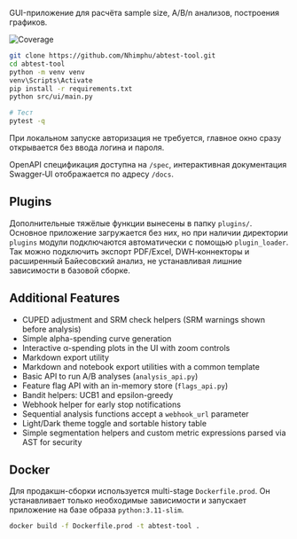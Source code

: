 GUI-приложение для расчёта sample size, A/B/n анализов, построения графиков.

![Coverage](coverage.svg)

```bash
git clone https://github.com/Nhimphu/abtest-tool.git
cd abtest-tool
python -m venv venv
venv\Scripts\Activate
pip install -r requirements.txt
python src/ui/main.py

# Тест
pytest -q

```

При локальном запуске авторизация не требуется, главное окно сразу
открывается без ввода логина и пароля.

OpenAPI спецификация доступна на `/spec`, интерактивная документация
Swagger‑UI отображается по адресу `/docs`.

## Plugins

Дополнительные тяжёлые функции вынесены в папку `plugins/`. Основное
приложение загружается без них, но при наличии директории `plugins`
модули подключаются автоматически с помощью `plugin_loader`. Так можно
подключить экспорт PDF/Excel, DWH‑коннекторы и расширенный Байесовский
анализ, не устанавливая лишние зависимости в базовой сборке.

## Additional Features

- CUPED adjustment and SRM check helpers (SRM warnings shown before analysis)
- Simple alpha-spending curve generation
- Interactive α-spending plots in the UI with zoom controls
- Markdown export utility
- Markdown and notebook export utilities with a common template
- Basic API to run A/B analyses (`analysis_api.py`)
- Feature flag API with an in-memory store (`flags_api.py`)
- Bandit helpers: UCB1 and epsilon-greedy
- Webhook helper for early stop notifications
- Sequential analysis functions accept a `webhook_url` parameter
- Light/Dark theme toggle and sortable history table
- Simple segmentation helpers and custom metric expressions parsed via AST for security


## Docker

Для продакшн-сборки используется multi-stage `Dockerfile.prod`. Он устанавливает
только необходимые зависимости и запускает приложение на базе образа
`python:3.11-slim`.

```bash
docker build -f Dockerfile.prod -t abtest-tool .
```
